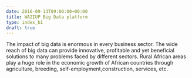 ```yaml
---
date: 2016-09-13T09:00:00+00:00
title: WAZIUP Big Data platform
type: index_b1
draft: true
---
```

The impact of big data is enormous in every business sector. The wide reach of big data can provide innovative, profitable and yet beneficial solutions to many problems faced by different sectors. Rural African areas play a huge role in the economic growth of African countries through agriculture, breeding, self-employment,construction, services, etc.
